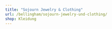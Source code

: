 ```yaml
---
title: "Sojourn Jewelry & Clothing"
url: /bellingham/sojourn-jewelry-und-clothing/
shop: Kleidung
---
```

